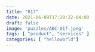 ```yaml
---
title: "017"
date: 2021-06-09T17:20:22-04:00
draft: false
image: 'puzzles/ABC-017.jpeg'
tags: [ "product", "services" ]
categories: [ "helloworld"]
---
```


